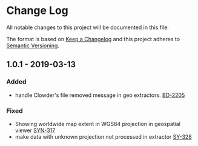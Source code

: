 # Change Log
All notable changes to this project will be documented in this file.

The format is based on [Keep a Changelog](http://keepachangelog.com/)
and this project adheres to [Semantic Versioning](http://semver.org/).

## 1.0.1 - 2019-03-13
### Added
- handle Clowder's file removed message in geo extractors.
[BD-2205](https://opensource.ncsa.illinois.edu/jira/browse/BD-2205)

### Fixed
- Showing worldwide map extent in WGS84 projection in geospatial viewer
[SYN-317](https://jira.ncsa.illinois.edu/browse/SYN-317)
- make data with unknown projection not processed in extractor
[SY-328](https://jira.ncsa.illinois.edu/browse/SYN-328)

